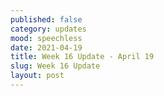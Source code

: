 ```yaml
---
published: false
category: updates
mood: speechless
date: 2021-04-19
title: Week 16 Update - April 19
slug: Week 16 Update
layout: post
---
```

